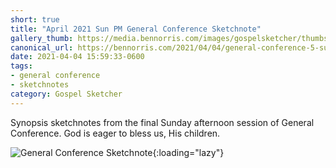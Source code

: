 ```yaml
---
short: true
title: "April 2021 Sun PM General Conference Sketchnote"
gallery_thumb: https://media.bennorris.com/images/gospelsketcher/thumbs/apr-21-5-sun-pm.jpg
canonical_url: https://bennorris.com/2021/04/04/general-conference-5-sun-pm-sketchnote
date: 2021-04-04 15:59:33-0600
tags:
- general conference
- sketchnotes
category: Gospel Sketcher
---
```


Synopsis sketchnotes from the final Sunday afternoon session of General Conference. God is eager to bless us, His children.

![General Conference Sketchnote](https://media.bennorris.com/images/gospelsketcher/general-conference/apr-2021/apr-21-5-sun-pm.jpg){:loading="lazy"}
